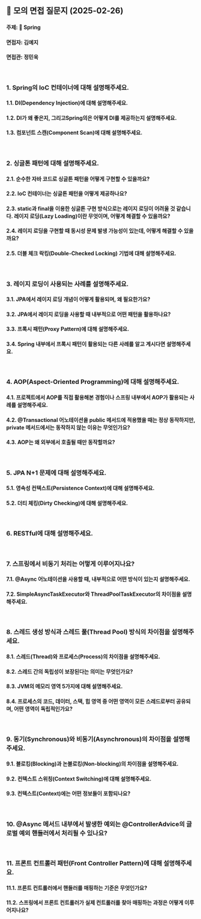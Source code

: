 ## 📌 모의 면접 질문지 (2025-02-26)
#### 주제: 🍃 Spring
#### 면접자: 김예지
#### 면접관: 정민욱

<br>

### 1. Spring의 IoC 컨테이너에 대해 설명해주세요.
#### 1.1. DI(Dependency Injection)에 대해 설명해주세요.
#### 1.2. DI가 왜 좋은지, 그리고Spring의은 어떻게 DI를 제공하는지 설명해주세요.
#### 1.3. 컴포넌트 스캔(Component Scan)에 대해 설명해주세요.

<br>

### 2. 싱글톤 패턴에 대해 설명해주세요.
#### 2.1. 순수한 자바 코드로 싱글톤 패턴을 어떻게 구현할 수 있을까요?
#### 2.2. IoC 컨테이너는 싱글톤 패턴을 어떻게 제공하나요?
#### 2.3. static과 final을 이용한 싱글톤 구현 방식으로는 레이지 로딩이 어려울 것 같습니다. 레이지 로딩(Lazy Loading)이란 무엇이며, 어떻게 해결할 수 있을까요?
#### 2.4. 레이지 로딩을 구현할 때 동시성 문제 발생 가능성이 있는데, 어떻게 해결할 수 있을까요?
#### 2.5. 더블 체크 락킹(Double-Checked Locking) 기법에 대해 설명해주세요.

<br>

### 3. 레이지 로딩이 사용되는 사례를 설명해주세요.
#### 3.1. JPA에서 레이지 로딩 개념이 어떻게 활용되며, 왜 필요한가요?
#### 3.2. JPA에서 레이지 로딩을 사용할 때 내부적으로 어떤 패턴을 활용하나요?
#### 3.3. 프록시 패턴(Proxy Pattern)에 대해 설명해주세요.
#### 3.4. Spring 내부에서 프록시 패턴이 활용되는 다른 사례를 알고 계시다면 설명해주세요.

<br>

### 4. AOP(Aspect-Oriented Programming)에 대해 설명해주세요.
#### 4.1. 프로젝트에서 AOP를 직접 활용해본 경험이나 스프링 내부에서 AOP가 활용되는 사례를 설명해주세요.
#### 4.2. @Transactional 어노테이션을 public 메서드에 적용했을 때는 정상 동작하지만, private 메서드에서는 동작하지 않는 이유는 무엇인가요?
#### 4.3. AOP는 왜 외부에서 호출될 때만 동작할까요?

<br>

### 5. JPA N+1 문제에 대해 설명해주세요.
#### 5.1. 영속성 컨텍스트(Persistence Context)에 대해 설명해주세요.
#### 5.2. 더티 체킹(Dirty Checking)에 대해 설명해주세요.

<br>

### 6. RESTful에 대해 설명해주세요.

<br>

### 7. 스프링에서 비동기 처리는 어떻게 이루어지나요?
#### 7.1. @Async 어노테이션을 사용할 때, 내부적으로 어떤 방식이 있는지 설명해주세요. 
#### 7.2. SimpleAsyncTaskExecutor와 ThreadPoolTaskExecutor의 차이점을 설명해주세요.

<br>

### 8. 스레드 생성 방식과 스레드 풀(Thread Pool) 방식의 차이점을 설명해주세요.
#### 8.1. 스레드(Thread)와 프로세스(Process)의 차이점을 설명해주세요.
#### 8.2. 스레드 간의 독립성이 보장된다는 의미는 무엇인가요?
#### 8.3. JVM의 메모리 영역 5가지에 대해 설명해주세요.
#### 8.4. 프로세스의 코드, 데이터, 스택, 힙 영역 중 어떤 영역이 모든 스레드로부터 공유되며, 어떤 영역이 독립적인가요?

<br>

### 9. 동기(Synchronous)와 비동기(Asynchronous)의 차이점을 설명해주세요.
#### 9.1. 블로킹(Blocking)과 논블로킹(Non-blocking)의 차이점을 설명해주세요.
#### 9.2. 컨텍스트 스위칭(Context Switching)에 대해 설명해주세요.
#### 9.3. 컨텍스트(Context)에는 어떤 정보들이 포함되나요?

<br>

### 10. @Async 메서드 내부에서 발생한 예외는 @ControllerAdvice의 글로벌 예외 핸들러에서 처리될 수 있나요?

<br>

### 11. 프론트 컨트롤러 패턴(Front Controller Pattern)에 대해 설명해주세요.
#### 11.1. 프론트 컨트롤러에서 핸들러를 매핑하는 기준은 무엇인가요?
#### 11.2. 스프링에서 프론트 컨트롤러가 실제 컨트롤러를 찾아 매핑하는 과정은 어떻게 이루어지나요?
